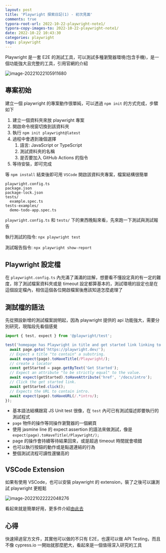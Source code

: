 ```yaml
---
layout: post
title: 'Playwright 探索日記(1) - 初次見面'
comments: true
typora-root-url: 2022-10-22-playwright-note1/
typora-copy-images-to: 2022-10-22-playwright-note1/
date: 2022-10-22 10:43:30
categories: playwright
tags: playwright
---
```


Playwright 是一套 E2E 的測試工具，可以測試多種瀏覽器環境(包含手機)，是一個功能強大且完整的工具，引用官網的介紹

![image-20221022105911680](image-20221022105911680.png)

<!-- more -->

## 專案初始

建立一個 playwright 的專案動作很單純，可以透過 `npm init` 的方式完成，步驟如下

1. 建立一個資料夾來放 playwright 專案
2. 開啟命令視窗切換到該資料夾
3. 執行 `npm init playwright@latest`
4. 過程中會遇到幾個選擇
   1. 語言: JavaScript or TypeScript
   2. 測試資料夾的名稱 
   3. 是否要加入 GitHub Actions 的指令 
5. 等待安裝，即可完成

等 `npm install` 結束後即可用 `VSCode` 開啟該資料夾專案，檔案結構很簡單

```
playwright.config.ts
package.json
package-lock.json
tests/
  example.spec.ts
tests-examples/
  demo-todo-app.spec.ts
```

`playwright.config.ts` 和 `tests/` 下的東西晚點來看，先來跑一下測試與測試報告

執行測試的指令: `npx playwright test`

測試報告指令: `npx playwright show-report`

## Playwright 設定檔

在 `playwright.config.ts` 內充滿了滿滿的註解，想要看不懂設定真的有一定的難度，除了測試檔案資料夾或是 timeout 設定都算基本的，測試環境的設定也是在這個設定檔內，相信這個各位開啟檔案後應該知道怎麼處理了



## 測試檔的語法

先從預設新增的測試檔案說明起，因為 playwright 提供的 api 功能強大，需要分別研究，現階段先看個感覺

```typescript
import { test, expect } from '@playwright/test';

test('homepage has Playwright in title and get started link linking to the intro page', async ({ page }) => {
  await page.goto('https://playwright.dev/');
  // Expect a title "to contain" a substring.
  await expect(page).toHaveTitle(/Playwright/);
  // create a locator
  const getStarted = page.getByText('Get Started');
  // Expect an attribute "to be strictly equal" to the value.
  await expect(getStarted).toHaveAttribute('href', '/docs/intro');
  // Click the get started link.
  await getStarted.click();
  // Expects the URL to contain intro.
  await expect(page).toHaveURL(/.*intro/);
});

```

* 基本語法結構跟寫 JS Unit test 很像，在 `test` 內可已有測試描述即要執行的測試程式
* `page` 物件的操作等同操作瀏覽器的一個網頁
* 使用 jasmine line 的 expect assertion 的語法來做測試，像是 `expect(page).toHaveTitle(/Playwright/);`
* page 的操作會持續等待結果回來，或是超過 timeout 時間就會噴錯
* 也可以執行按鈕的動作或是點選連結的行為
* 整個測試流程可讀性還蠻高的

## VSCode Extension

如果有使用 VSCode，也可以安裝 playwright 的 extension，裝了之後可以讓測試 playwright 更輕鬆

![image-20221022222048276](image-20221022222048276.png)

看起來就是簡單好用，更多件介紹[由此去](https://marketplace.visualstudio.com/items?itemName=ms-playwright.playwright)

## 心得

快速掃過官方文件，其實他可以做的不只有 E2E，也還可以做 API Testing，而且不像 cypress.io 一開始就那麼肥大，看起來是一個值得深入研究的工具

